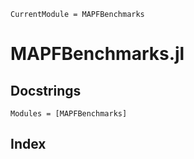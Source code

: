 ```@meta
CurrentModule = MAPFBenchmarks
```

# MAPFBenchmarks.jl

## Docstrings

```@autodocs
Modules = [MAPFBenchmarks]
```

## Index

```@index
```
